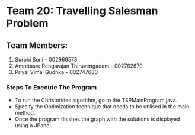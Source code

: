 # **Team 20: Travelling Salesman Problem** #

## **Team Members:** ##
1. Surbhi Soni – 002969578
2. Amretasre Rengarajan Thiruvengadam - 002762670
3. Priyal Vimal Gudhka – 002747680 

### Steps To Execute The Program ###
- To run the Christofides algorithm, go to the TSPMainProgram.java.
- Specify the Optimization technique that needs to be utilised in the main method. 
- Once the program finishes the graph with the solutions is displayed using a JPanel.
